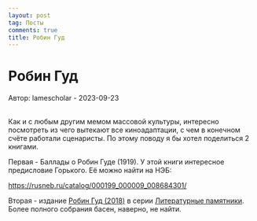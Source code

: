 ```yaml
---
layout: post
tag: Посты
comments: true
title: Робин Гуд
---
```


# Робин Гуд

Автор: lamescholar - 2023-09-23
<br><br>

Как и с любым другим мемом массовой культуры, интересно посмотреть из чего вытекают все киноадаптации, с чем в конечном счёте работали сценаристы. По этому поводу я бы хотел поделиться 2 книгами.

Первая - Баллады о Робин Гуде (1919). У этой книги интересное предисловие Горького. Её можно найти на НЭБ:

<https://rusneb.ru/catalog/000199_000009_008684301/>

Вторая - издание [Робин Гуд (2018)](https://rutracker.org/forum/viewtopic.php?t=5757074) в серии [Литературные памятники](https://rutracker.org/forum/viewtopic.php?t=4767886). Более полного собрания басен, наверно, не найти.